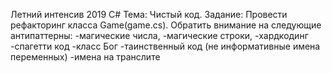 Летний интенсив 2019 C#
Тема: Чистый код.
Задание: Провести рефакторинг класса Game(game.cs).
Обратить внимание на следующие антипаттерны:
-магические числа,
-магические строки,
-хардкодинг
-спагетти код
-класс Бог
-таинственный код (не информативные имена переменных)
-имена на транслите
